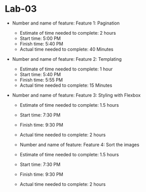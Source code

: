 # Lab-03

* Number and name of feature: Feature 1: Pagination
  * Estimate of time needed to complete: 2 hours
  * Start time: 5:00 PM
  * Finish time: 5:40 PM
  * Actual time needed to complete: 40 Minutes

* Number and name of feature: Feature 2: Templating
  * Estimate of time needed to complete: 1 hour
  * Start time: 5:40 PM
  * Finish time: 5:55 PM
  * Actual time needed to complete: 15 Minutes

* Number and name of feature: Feature 3: Styling with Flexbox
  * Estimate of time needed to complete: 1.5 hours
  * Start time: 7:30 PM
  * Finish time: 9:30 PM
  * Actual time needed to complete: 2 hours
  
  * Number and name of feature: Feature 4: Sort the images
  * Estimate of time needed to complete: 1.5 hours
  * Start time: 7:30 PM
  * Finish time: 9:30 PM
  * Actual time needed to complete: 2 hours
